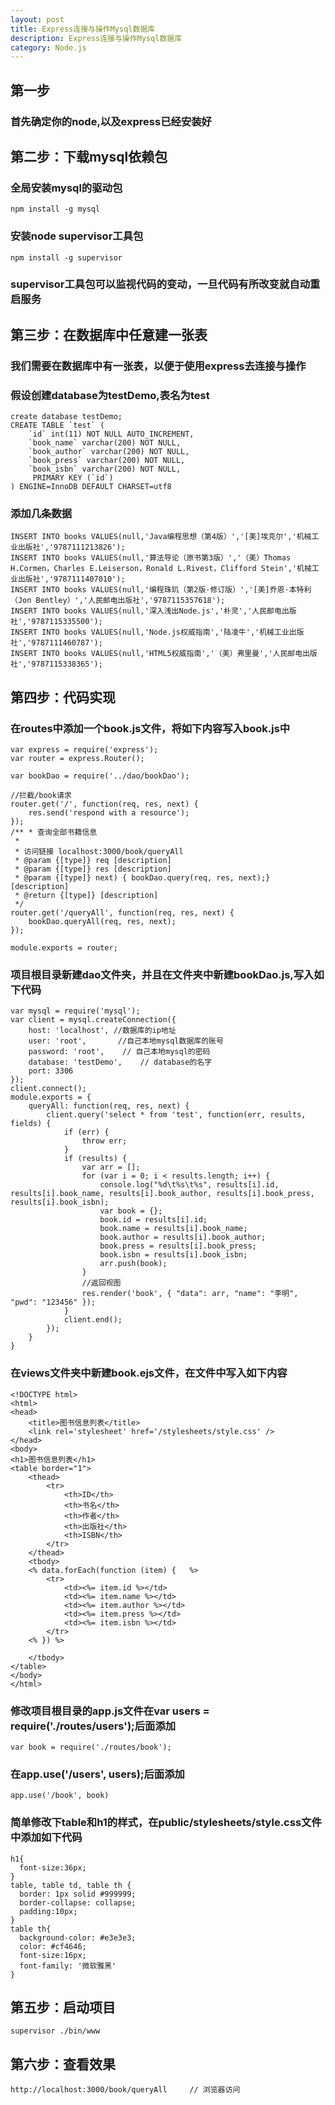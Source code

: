 ```yaml
---
layout: post
title: Express连接与操作Mysql数据库
description: Express连接与操作Mysql数据库
category: Node.js
---
```


## 第一步
### 首先确定你的node,以及express已经安装好

## 第二步：下载mysql依赖包
### 全局安装mysql的驱动包
    npm install -g mysql
    
### 安装node supervisor工具包
    npm install -g supervisor 
    
### supervisor工具包可以监视代码的变动，一旦代码有所改变就自动重启服务

## 第三步：在数据库中任意建一张表
### 我们需要在数据库中有一张表，以便于使用express去连接与操作
### 假设创建database为testDemo,表名为test

    create database testDemo;
	CREATE TABLE `test` (
  		`id` int(11) NOT NULL AUTO_INCREMENT,
  		`book_name` varchar(200) NOT NULL,
  		`book_author` varchar(200) NOT NULL,
  		`book_press` varchar(200) NOT NULL,
  		`book_isbn` varchar(200) NOT NULL,
  		 PRIMARY KEY (`id`)
	) ENGINE=InnoDB DEFAULT CHARSET=utf8

### 添加几条数据

	INSERT INTO books VALUES(null,'Java编程思想（第4版）','[美]埃克尔','机械工业出版社','9787111213826'); 
	INSERT INTO books VALUES(null,'算法导论（原书第3版）','（美）Thomas H.Cormen，Charles E.Leiserson，Ronald L.Rivest，Clifford Stein','机械工业出版社','9787111407010'); 
	INSERT INTO books VALUES(null,'编程珠玑（第2版·修订版）','[美]乔恩·本特利（Jon Bentley）','人民邮电出版社','9787115357618'); 
	INSERT INTO books VALUES(null,'深入浅出Node.js','朴灵','人民邮电出版社','9787115335500'); 
	INSERT INTO books VALUES(null,'Node.js权威指南','陆凌牛','机械工业出版社','9787111460787'); 
	INSERT INTO books VALUES(null,'HTML5权威指南','（美）弗里曼','人民邮电出版社','9787115338365');

## 第四步：代码实现
### 在routes中添加一个book.js文件，将如下内容写入book.js中
    var express = require('express');
	var router = express.Router();
	
	var bookDao = require('../dao/bookDao');
	
	//拦截/book请求
	router.get('/', function(req, res, next) {
	    res.send('respond with a resource');
	});
	/** * 查询全部书籍信息
	 *
	 * 访问链接 localhost:3000/book/queryAll
	 * @param {[type]} req [description]
	 * @param {[type]} res [description]
	 * @param {[type]} next) { bookDao.query(req, res, next);} [description]
	 * @return {[type]} [description]
	 */
	router.get('/queryAll', function(req, res, next) {
	    bookDao.queryAll(req, res, next);
	});
	
	module.exports = router;
	
### 项目根目录新建dao文件夹，并且在文件夹中新建bookDao.js,写入如下代码
	var mysql = require('mysql');
	var client = mysql.createConnection({
	    host: 'localhost', //数据库的ip地址
	    user: 'root',       //自己本地mysql数据库的账号
	    password: 'root',    // 自己本地mysql的密码
	    database: 'testDemo',    // database的名字
	    port: 3306
	});
	client.connect();
	module.exports = {
	    queryAll: function(req, res, next) {
	        client.query('select * from 'test', function(err, results, fields) {
	            if (err) {
	                throw err;
	            }
	            if (results) {
	                var arr = [];
	                for (var i = 0; i < results.length; i++) {
	                    console.log("%d\t%s\t%s", results[i].id, results[i].book_name, results[i].book_author, results[i].book_press, results[i].book_isbn);
	                    var book = {};
	                    book.id = results[i].id;
	                    book.name = results[i].book_name;
	                    book.author = results[i].book_author;
	                    book.press = results[i].book_press;
	                    book.isbn = results[i].book_isbn;
	                    arr.push(book);
	                }
	                //返回视图
	                res.render('book', { "data": arr, "name": "李明", "pwd": "123456" });
	            }
	            client.end();
	        });
	    }
	}

### 在views文件夹中新建book.ejs文件，在文件中写入如下内容
	<!DOCTYPE html>
	<html>
	<head>
	    <title>图书信息列表</title>
	    <link rel='stylesheet' href='/stylesheets/style.css' />
	</head>
	<body>
	<h1>图书信息列表</h1>
	<table border="1">
	    <thead>
	        <tr>
	            <th>ID</th>
	            <th>书名</th>
	            <th>作者</th>
	            <th>出版社</th>
	            <th>ISBN</th>
	        </tr>
	    </thead>
	    <tbody>
	    <% data.forEach(function (item) {   %>
	        <tr>
	            <td><%= item.id %></td>
	            <td><%= item.name %></td>
	            <td><%= item.author %></td>
	            <td><%= item.press %></td>
	            <td><%= item.isbn %></td>
	        </tr>
	    <% }) %>
	
	    </tbody>
	</table>
	</body>
	</html>

### 修改项目根目录的app.js文件在var users = require('./routes/users');后面添加
	var book = require('./routes/book'); 

### 在app.use('/users', users);后面添加
	app.use('/book', book)

### 简单修改下table和h1的样式，在public/stylesheets/style.css文件中添加如下代码
	h1{
	  font-size:36px;
	}
	table, table td, table th {
	  border: 1px solid #999999;
	  border-collapse: collapse;
	  padding:10px;
	}
	table th{
	  background-color: #e3e3e3;
	  color: #cf4646;
	  font-size:16px;
	  font-family: '微软雅黑'
	}

## 第五步：启动项目
	supervisor ./bin/www

## 第六步：查看效果
	http://localhost:3000/book/queryAll     // 浏览器访问


